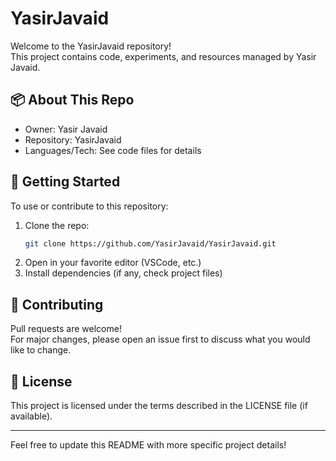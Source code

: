 # YasirJavaid

Welcome to the YasirJavaid repository!  
This project contains code, experiments, and resources managed by Yasir Javaid.

## 📦 About This Repo

- Owner: Yasir Javaid
- Repository: YasirJavaid
- Languages/Tech: See code files for details

## 🚀 Getting Started

To use or contribute to this repository:

1. Clone the repo:
   ```bash
   git clone https://github.com/YasirJavaid/YasirJavaid.git
   ```
2. Open in your favorite editor (VSCode, etc.)
3. Install dependencies (if any, check project files)

## 📝 Contributing

Pull requests are welcome!  
For major changes, please open an issue first to discuss what you would like to change.

## 📄 License

This project is licensed under the terms described in the LICENSE file (if available).

---

Feel free to update this README with more specific project details!
